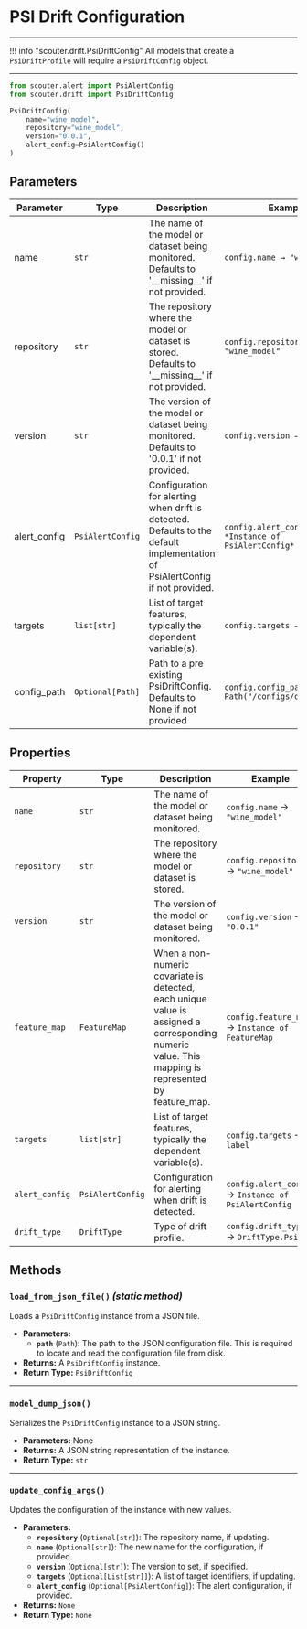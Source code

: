 # PSI Drift Configuration

---

!!! info "scouter.drift.PsiDriftConfig"
All models that create a `PsiDriftProfile` will require a `PsiDriftConfig` object.

---

```py
from scouter.alert import PsiAlertConfig
from scouter.drift import PsiDriftConfig

PsiDriftConfig(
    name="wine_model",
    repository="wine_model",
    version="0.0.1",
    alert_config=PsiAlertConfig()
)
```

## Parameters

| Parameter       | Type             | Description                                                                                                          | Example |
|---------------|------------------|----------------------------------------------------------------------------------------------------------------------|---------|
| name        | `str`            | The name of the model or dataset being monitored. Defaults to '\_\_missing\_\_' if not provided.                     | `config.name → "wine_model"` |
| repository  | `str`            | The repository where the model or dataset is stored. Defaults to '\_\_missing\_\_' if not provided.                  | `config.repository → "wine_model"` |
| version     | `str`            | The version of the model or dataset being monitored. Defaults to '0.0.1' if not provided.                            | `config.version → "0.0.1"` |
| alert_config | `PsiAlertConfig` | Configuration for alerting when drift is detected. Defaults to the default implementation of PsiAlertConfig if not provided. | `config.alert_config → *Instance of PsiAlertConfig*` |
| targets     | `list[str]`      | List of target features, typically the dependent variable(s).                                                        | `config.targets → ["churn"]` |
| config_path | `Optional[Path]` | Path to a pre existing PsiDriftConfig. Defaults to None if not provided                                             | `config.config_path → Path("/configs/drift.yaml")` |



## Properties


| Property       | Type             | Description                                                                                                                                        | Example                                            |
|----------------|------------------|----------------------------------------------------------------------------------------------------------------------------------------------------|----------------------------------------------------|
| `name`         | `str`            | The name of the model or dataset being monitored.                                                                                                  | `config.name` → `"wine_model"`                     |
| `repository`   | `str`            | The repository where the model or dataset is stored.                                                                                               | `config.repository` → `"wine_model"`               |
| `version`      | `str`            | The version of the model or dataset being monitored.                                                                                               | `config.version` → `"0.0.1"`                       |
| `feature_map`  | `FeatureMap`     | When a non-numeric covariate is detected, each unique value is assigned a corresponding numeric value. This mapping is represented by feature_map. | `config.feature_map` → `Instance of FeatureMap`      |
| `targets`      | `list[str]`      | List of target features, typically the dependent variable(s).                                                                                      | `config.targets` → `label`                         |
| `alert_config` | `PsiAlertConfig` | Configuration for alerting when drift is detected.                                                                                                 | `config.alert_config` → `Instance of PsiAlertConfig` |
| `drift_type`   | `DriftType`      | Type of drift profile.                                                                                                                             | `config.drift_type` → `DriftType.Psi`              |



## Methods

### `load_from_json_file()` _(static method)_
Loads a `PsiDriftConfig` instance from a JSON file.

- **Parameters:**
    - **`path`** (`Path`): The path to the JSON configuration file. This is required to locate and read the configuration file from disk.
- **Returns:** A `PsiDriftConfig` instance.
- **Return Type:** `PsiDriftConfig`

---

### `model_dump_json()`
Serializes the `PsiDriftConfig` instance to a JSON string.

- **Parameters:** None
- **Returns:** A JSON string representation of the instance.
- **Return Type:** `str`

---

### `update_config_args()`
Updates the configuration of the instance with new values.

- **Parameters:**
    - **`repository`** (`Optional[str]`): The repository name, if updating.
    - **`name`** (`Optional[str]`): The new name for the configuration, if provided.
    - **`version`** (`Optional[str]`): The version to set, if specified.
    - **`targets`** (`Optional[List[str]]`): A list of target identifiers, if updating.
    - **`alert_config`** (`Optional[PsiAlertConfig]`): The alert configuration, if provided.
- **Returns:** `None`
- **Return Type:** `None`
